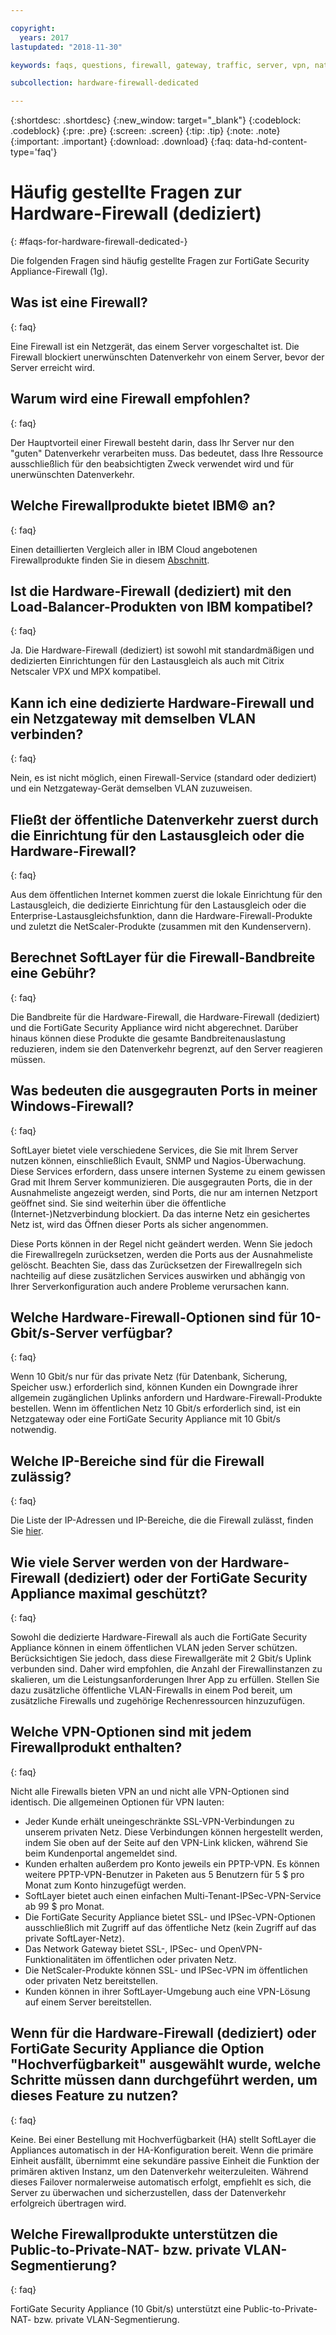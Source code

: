 ```yaml
---

copyright:
  years: 2017
lastupdated: "2018-11-30"

keywords: faqs, questions, firewall, gateway, traffic, server, vpn, nat

subcollection: hardware-firewall-dedicated

---
```


{:shortdesc: .shortdesc}
{:new_window: target="_blank"}
{:codeblock: .codeblock}
{:pre: .pre}
{:screen: .screen}
{:tip: .tip}
{:note: .note}
{:important: .important}
{:download: .download}
{:faq: data-hd-content-type='faq'}

# Häufig gestellte Fragen zur Hardware-Firewall (dediziert)
{: #faqs-for-hardware-firewall-dedicated-}

Die folgenden Fragen sind häufig gestellte Fragen zur FortiGate Security Appliance-Firewall (1g).

## Was ist eine Firewall?
{: faq}

Eine Firewall ist ein Netzgerät, das einem Server vorgeschaltet ist. Die Firewall blockiert unerwünschten Datenverkehr von einem Server, bevor der Server erreicht wird.

## Warum wird eine Firewall empfohlen?
{: faq}

Der Hauptvorteil einer Firewall besteht darin, dass Ihr Server nur den "guten" Datenverkehr verarbeiten muss. Das bedeutet, dass Ihre Ressource ausschließlich für den beabsichtigten Zweck verwendet wird und für unerwünschten Datenverkehr.

## Welche Firewallprodukte bietet IBM© an?
{: faq}

Einen detaillierten Vergleich aller in IBM Cloud angebotenen Firewallprodukte finden Sie in diesem [Abschnitt](/docs/infrastructure/fortigate-10g?topic=fortigate-10g-exploring-firewalls).

## Ist die Hardware-Firewall (dediziert) mit den Load-Balancer-Produkten von IBM kompatibel?
{: faq}

Ja. Die Hardware-Firewall (dediziert) ist sowohl mit standardmäßigen und dedizierten Einrichtungen für den Lastausgleich als auch mit Citrix Netscaler VPX und MPX kompatibel.

## Kann ich eine dedizierte Hardware-Firewall und ein Netzgateway mit demselben VLAN verbinden?
{: faq}

Nein, es ist nicht möglich, einen Firewall-Service (standard oder dediziert) und ein Netzgateway-Gerät demselben VLAN zuzuweisen.

## Fließt der öffentliche Datenverkehr zuerst durch die Einrichtung für den Lastausgleich oder die Hardware-Firewall?
{: faq}

Aus dem öffentlichen Internet kommen zuerst die lokale Einrichtung für den Lastausgleich, die dedizierte Einrichtung für den Lastausgleich oder die Enterprise-Lastausgleichsfunktion, dann die Hardware-Firewall-Produkte und zuletzt die NetScaler-Produkte (zusammen mit den Kundenservern).

## Berechnet SoftLayer für die Firewall-Bandbreite eine Gebühr?
{: faq}

Die Bandbreite für die Hardware-Firewall, die Hardware-Firewall (dediziert) und die FortiGate Security Appliance wird nicht abgerechnet.  Darüber hinaus können diese Produkte die gesamte Bandbreitenauslastung reduzieren, indem sie den Datenverkehr begrenzt, auf den Server reagieren müssen.

## Was bedeuten die ausgegrauten Ports in meiner Windows-Firewall?
{: faq}

SoftLayer bietet viele verschiedene Services, die Sie mit Ihrem Server nutzen können, einschließlich Evault, SNMP und Nagios-Überwachung. Diese Services erfordern, dass unsere internen Systeme zu einem gewissen Grad mit Ihrem Server kommunizieren. Die ausgegrauten Ports, die in der Ausnahmeliste angezeigt werden, sind Ports, die nur am internen Netzport geöffnet sind. Sie sind weiterhin über die öffentliche (Internet-)Netzverbindung blockiert. Da das interne Netz ein gesichertes Netz ist, wird das Öffnen dieser Ports als sicher angenommen.

Diese Ports können in der Regel nicht geändert werden. Wenn Sie jedoch die Firewallregeln zurücksetzen, werden die Ports aus der Ausnahmeliste gelöscht. Beachten Sie, dass das Zurücksetzen der Firewallregeln sich nachteilig auf diese zusätzlichen Services auswirken und abhängig von Ihrer Serverkonfiguration auch andere Probleme verursachen kann.

## Welche Hardware-Firewall-Optionen sind für 10-Gbit/s-Server verfügbar?
{: faq}

Wenn 10 Gbit/s nur für das private Netz (für Datenbank, Sicherung, Speicher usw.) erforderlich sind, können Kunden ein Downgrade ihrer allgemein zugänglichen Uplinks anfordern und Hardware-Firewall-Produkte bestellen. Wenn im öffentlichen Netz 10 Gbit/s erforderlich sind, ist ein Netzgateway oder eine FortiGate Security Appliance mit 10 Gbit/s notwendig.

## Welche IP-Bereiche sind für die Firewall zulässig?
{: faq}

Die Liste der IP-Adressen und IP-Bereiche, die die Firewall zulässt, finden Sie [hier](/docs/infrastructure/hardware-firewall-dedicated?topic=hardware-firewall-dedicated-ibm-cloud-ip-ranges).

## Wie viele Server werden von der Hardware-Firewall (dediziert) oder der FortiGate Security Appliance maximal geschützt?
{: faq}

Sowohl die dedizierte Hardware-Firewall als auch die FortiGate Security Appliance können in einem öffentlichen VLAN jeden Server schützen.  Berücksichtigen Sie jedoch, dass diese Firewallgeräte mit 2 Gbit/s Uplink verbunden sind. Daher wird empfohlen, die Anzahl der Firewallinstanzen zu skalieren, um die Leistungsanforderungen Ihrer App zu erfüllen. Stellen Sie dazu zusätzliche öffentliche VLAN-Firewalls in einem Pod bereit, um zusätzliche Firewalls und zugehörige Rechenressourcen hinzuzufügen.

## Welche VPN-Optionen sind mit jedem Firewallprodukt enthalten?
{: faq}

Nicht alle Firewalls bieten VPN an und nicht alle VPN-Optionen sind identisch.  Die allgemeinen Optionen für VPN lauten:

* Jeder Kunde erhält uneingeschränkte SSL-VPN-Verbindungen zu unserem privaten Netz. Diese Verbindungen können hergestellt werden, indem Sie oben auf der Seite auf den VPN-Link klicken, während Sie beim Kundenportal angemeldet sind.
* Kunden erhalten außerdem pro Konto jeweils ein PPTP-VPN. Es können weitere PPTP-VPN-Benutzer in Paketen aus 5 Benutzern für 5 $ pro Monat zum Konto hinzugefügt werden.
* SoftLayer bietet auch einen einfachen Multi-Tenant-IPSec-VPN-Service ab 99 $ pro Monat.
* Die FortiGate Security Appliance bietet SSL- und IPSec-VPN-Optionen ausschließlich mit Zugriff auf das öffentliche Netz (kein Zugriff auf das private SoftLayer-Netz).
* Das Network Gateway bietet SSL-, IPSec- und OpenVPN-Funktionalitäten im öffentlichen oder privaten Netz.
* Die NetScaler-Produkte können SSL- und IPSec-VPN im öffentlichen oder privaten Netz bereitstellen.
* Kunden können in ihrer SoftLayer-Umgebung auch eine VPN-Lösung auf einem Server bereitstellen.

## Wenn für die Hardware-Firewall (dediziert) oder FortiGate Security Appliance die Option "Hochverfügbarkeit" ausgewählt wurde, welche Schritte müssen dann durchgeführt werden, um dieses Feature zu nutzen?
{: faq}

Keine. Bei einer Bestellung mit Hochverfügbarkeit (HA) stellt SoftLayer die Appliances automatisch in der HA-Konfiguration bereit.  Wenn die primäre Einheit ausfällt, übernimmt eine sekundäre passive Einheit die Funktion der primären aktiven Instanz, um den Datenverkehr weiterzuleiten.  Während dieses Failover normalerweise automatisch erfolgt, empfiehlt es sich, die Server zu überwachen und sicherzustellen, dass der Datenverkehr erfolgreich übertragen wird.

## Welche Firewallprodukte unterstützen die Public-to-Private-NAT- bzw. private VLAN-Segmentierung?
{: faq}

FortiGate Security Appliance (10 Gbit/s) unterstützt eine Public-to-Private-NAT- bzw. private VLAN-Segmentierung.
